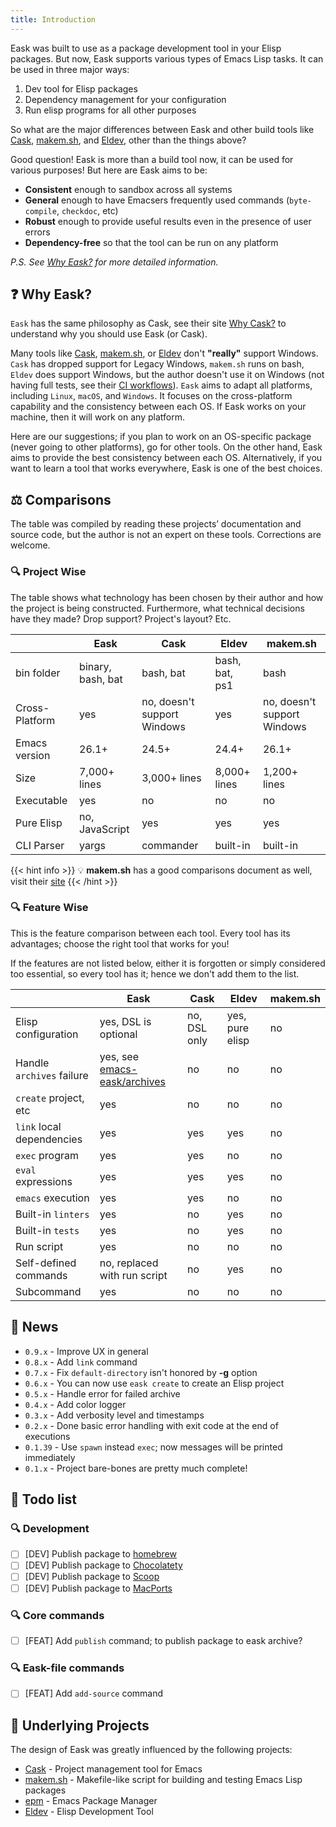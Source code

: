 ```yaml
---
title: Introduction
---
```


Eask was built to use as a package development tool in your Elisp packages. But
now, Eask supports various types of Emacs Lisp tasks. It can be used in three
major ways:

1. Dev tool for Elisp packages
2. Dependency management for your configuration
3. Run elisp programs for all other purposes

So what are the major differences between Eask and other build tools like
[Cask][], [makem.sh][], and [Eldev][], other than the things above?

Good question! Eask is more than a build tool now, it can be used for various
purposes! But here are Eask aims to be:

- **Consistent** enough to sandbox across all systems
- **General** enough to have Emacsers frequently used commands (`byte-compile`, `checkdoc`, etc)
- **Robust** enough to provide useful results even in the presence of user errors
- **Dependency-free** so that the tool can be run on any platform

*P.S. See [Why Eask?](https://emacs-eask.github.io/#-why-eask) for more detailed
information.*

## ❓ Why Eask?

`Eask` has the same philosophy as Cask, see their site [Why Cask?](https://cask.readthedocs.io/en/latest/guide/introduction.html#introduction-why-cask)
to understand why you should use Eask (or Cask).

Many tools like [Cask][], [makem.sh][], or [Eldev][] don't **"really"** support
Windows. `Cask` has dropped support for Legacy Windows, `makem.sh` runs on bash,
`Eldev` does support Windows, but the author doesn't use it on Windows (not
having full tests, see their
[CI workflows](https://github.com/doublep/eldev/actions/workflows/test.yml)).
`Eask` aims to adapt all platforms, including `Linux`, `macOS`, and `Windows`.
It focuses on the cross-platform capability and the consistency between each
OS. If Eask works on your machine, then it will work on any platform.

Here are our suggestions; if you plan to work on an OS-specific package (never
going to other platforms), go for other tools. On the other hand, Eask aims to
provide the best consistency between each OS. Alternatively, if you want to
learn a tool that works everywhere, Eask is one of the best choices.

## ⚖️ Comparisons

The table was compiled by reading these projects’ documentation and source code,
but the author is not an expert on these tools. Corrections are welcome.

### 🔍 Project Wise

The table shows what technology has been chosen by their author and how the
project is being constructed. Furthermore, what technical decisions have they
made? Drop support? Project's layout? Etc.

|                | Eask              | Cask                        | Eldev          | makem.sh                    |
|----------------|-------------------|-----------------------------|----------------|-----------------------------|
| bin folder     | binary, bash, bat | bash, bat                   | bash, bat, ps1 | bash                        |
| Cross-Platform | yes               | no, doesn't support Windows | yes            | no, doesn't support Windows |
| Emacs version  | 26.1+             | 24.5+                       | 24.4+          | 26.1+                       |
| Size           | 7,000+ lines      | 3,000+ lines                | 8,000+ lines   | 1,200+ lines                |
| Executable     | yes               | no                          | no             | no                          |
| Pure Elisp     | no, JavaScript    | yes                         | yes            | yes                         |
| CLI Parser     | yargs             | commander                   | built-in       | built-in                    |

{{< hint info >}}
💡 **makem.sh** has a good comparisons document as well, visit their [site](https://github.com/alphapapa/makem.sh#comparisons)
{{< /hint >}}

### 🔍 Feature Wise

This is the feature comparison between each tool. Every tool has its advantages;
choose the right tool that works for you!

If the features are not listed below, either it is forgotten or simply
considered too essential, so every tool has it; hence we don't add them to the
list.

|                           | Eask                             | Cask         | Eldev           | makem.sh |
|---------------------------|----------------------------------|--------------|-----------------|----------|
| Elisp configuration       | yes, DSL is optional             | no, DSL only | yes, pure elisp | no       |
| Handle `archives` failure | yes, see [emacs-eask/archives][] | no           | no              | no       |
| `create` project, etc     | yes                              | no           | no              | no       |
| `link` local dependencies | yes                              | yes          | yes             | no       |
| `exec` program            | yes                              | yes          | no              | no       |
| `eval` expressions        | yes                              | yes          | yes             | no       |
| `emacs` execution         | yes                              | yes          | no              | no       |
| Built-in `linters`        | yes                              | no           | yes             | no       |
| Built-in `tests`          | yes                              | no           | yes             | no       |
| Run script                | yes                              | no           | no              | no       |
| Self-defined commands     | no, replaced with run script     | no           | yes             | no       |
| Subcommand                | yes                              | no           | no              | no       |

## 📰 News

- `0.9.x` - Improve UX in general
- `0.8.x` - Add `link` command
- `0.7.x` - Fix `default-directory` isn't honored by **-g** option
- `0.6.x` - You can now use `eask create` to create an Elisp project
- `0.5.x` - Handle error for failed archive
- `0.4.x` - Add color logger
- `0.3.x` - Add verbosity level and timestamps
- `0.2.x` - Done basic error handling with exit code at the end of executions
- `0.1.39` - Use `spawn` instead `exec`; now messages will be printed immediately
- `0.1.x` - Project bare-bones are pretty much complete!

## 📝 Todo list

### 🔍 Development

- [ ] [DEV] Publish package to [homebrew]()
- [ ] [DEV] Publish package to [Chocolatety]()
- [ ] [DEV] Publish package to [Scoop]()
- [ ] [DEV] Publish package to [MacPorts]()

### 🔍 Core commands

- [ ] [FEAT] Add `publish` command; to publish package to eask archive?

### 🔍 Eask-file commands

- [ ] [FEAT] Add `add-source` command

## 📂 Underlying Projects

The design of Eask was greatly influenced by the following projects:

* [Cask][] - Project management tool for Emacs
* [makem.sh][] - Makefile-like script for building and testing Emacs Lisp packages
* [epm](https://github.com/xuchunyang/epm) - Emacs Package Manager
* [Eldev][] - Elisp Development Tool

[emacs-eask/archives]: https://github.com/emacs-eask/archives
[Cask]: https://github.com/cask/cask
[makem.sh]: https://github.com/alphapapa/makem.sh
[Eldev]: https://github.com/doublep/eldev
